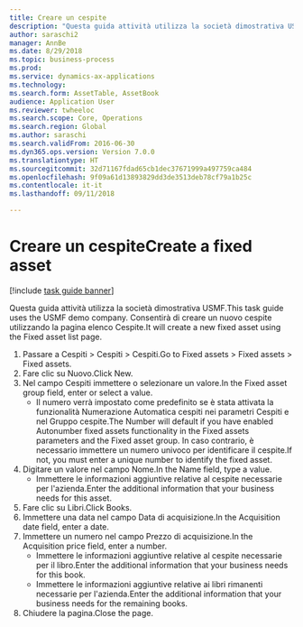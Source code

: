 ```yaml
--- 
title: Creare un cespite
description: "Questa guida attività utilizza la società dimostrativa USMF."
author: saraschi2
manager: AnnBe
ms.date: 8/29/2018
ms.topic: business-process
ms.prod: 
ms.service: dynamics-ax-applications
ms.technology: 
ms.search.form: AssetTable, AssetBook
audience: Application User
ms.reviewer: twheeloc
ms.search.scope: Core, Operations
ms.search.region: Global
ms.author: saraschi
ms.search.validFrom: 2016-06-30
ms.dyn365.ops.version: Version 7.0.0
ms.translationtype: HT
ms.sourcegitcommit: 32d71167fdad65cb1dec37671999a497759ca484
ms.openlocfilehash: 9f09a61d13893829dd3de3513deb78cf79a1b25c
ms.contentlocale: it-it
ms.lasthandoff: 09/11/2018

---
```

# <a name="create-a-fixed-asset"></a><span data-ttu-id="a2d46-103">Creare un cespite</span><span class="sxs-lookup"><span data-stu-id="a2d46-103">Create a fixed asset</span></span>

[!include [task guide banner](../../includes/task-guide-banner.md)]

<span data-ttu-id="a2d46-104">Questa guida attività utilizza la società dimostrativa USMF.</span><span class="sxs-lookup"><span data-stu-id="a2d46-104">This task guide uses the USMF demo company.</span></span>  <span data-ttu-id="a2d46-105">Consentirà di creare un nuovo cespite utilizzando la pagina elenco Cespite.</span><span class="sxs-lookup"><span data-stu-id="a2d46-105">It will create a new fixed asset using the Fixed asset list page.</span></span>

1. <span data-ttu-id="a2d46-106">Passare a Cespiti > Cespiti > Cespiti.</span><span class="sxs-lookup"><span data-stu-id="a2d46-106">Go to Fixed assets > Fixed assets > Fixed assets.</span></span>
2. <span data-ttu-id="a2d46-107">Fare clic su Nuovo.</span><span class="sxs-lookup"><span data-stu-id="a2d46-107">Click New.</span></span>
3. <span data-ttu-id="a2d46-108">Nel campo Cespiti immettere o selezionare un valore.</span><span class="sxs-lookup"><span data-stu-id="a2d46-108">In the Fixed asset group field, enter or select a value.</span></span>
    * <span data-ttu-id="a2d46-109">Il numero verrà impostato come predefinito se è stata attivata la funzionalità Numerazione Automatica cespiti nei parametri Cespiti e nel Gruppo cespite.</span><span class="sxs-lookup"><span data-stu-id="a2d46-109">The Number will default if you have enabled Autonumber fixed assets functionality in the Fixed assets parameters and the Fixed asset group.</span></span>  <span data-ttu-id="a2d46-110">In caso contrario, è necessario immettere un numero univoco per identificare il cespite.</span><span class="sxs-lookup"><span data-stu-id="a2d46-110">If not, you must enter a unique number to identify the fixed asset.</span></span>  
4. <span data-ttu-id="a2d46-111">Digitare un valore nel campo Nome.</span><span class="sxs-lookup"><span data-stu-id="a2d46-111">In the Name field, type a value.</span></span>
    * <span data-ttu-id="a2d46-112">Immettere le informazioni aggiuntive relative al cespite necessarie per l'azienda.</span><span class="sxs-lookup"><span data-stu-id="a2d46-112">Enter the additional information that your business needs for this asset.</span></span>  
5. <span data-ttu-id="a2d46-113">Fare clic su Libri.</span><span class="sxs-lookup"><span data-stu-id="a2d46-113">Click Books.</span></span>
6. <span data-ttu-id="a2d46-114">Immettere una data nel campo Data di acquisizione.</span><span class="sxs-lookup"><span data-stu-id="a2d46-114">In the Acquisition date field, enter a date.</span></span>
7. <span data-ttu-id="a2d46-115">Immettere un numero nel campo Prezzo di acquisizione.</span><span class="sxs-lookup"><span data-stu-id="a2d46-115">In the Acquisition price field, enter a number.</span></span>
    * <span data-ttu-id="a2d46-116">Immettere le informazioni aggiuntive relative al cespite necessarie per il libro.</span><span class="sxs-lookup"><span data-stu-id="a2d46-116">Enter the additional information that your business needs for this book.</span></span>  
    * <span data-ttu-id="a2d46-117">Immettere le informazioni aggiuntive relative ai libri rimanenti necessarie per l'azienda.</span><span class="sxs-lookup"><span data-stu-id="a2d46-117">Enter the additional information that your business needs for the remaining books.</span></span>  
8. <span data-ttu-id="a2d46-118">Chiudere la pagina.</span><span class="sxs-lookup"><span data-stu-id="a2d46-118">Close the page.</span></span>


